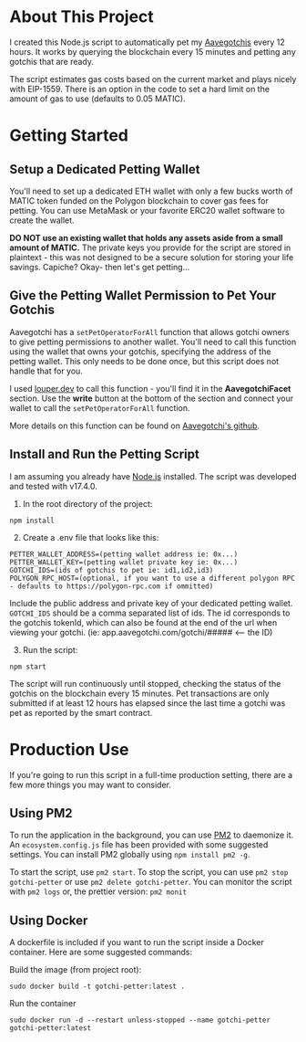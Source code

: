 # About This Project
I created this Node.js script to automatically pet my [Aavegotchis](https://aavegotchi.com)  every 12 hours. It works by querying the blockchain every 15 minutes and petting any gotchis that are ready.

The script estimates gas costs based on the current market and plays nicely with EIP-1559. There is an option in the code to set a hard limit on the amount of gas to use (defaults to 0.05 MATIC).
# Getting Started
## Setup a Dedicated Petting Wallet
You'll need to set up a dedicated ETH wallet with only a few bucks worth of MATIC token funded on the Polygon blockchain to cover gas fees for petting. You can use MetaMask or your favorite ERC20 wallet software to create the wallet.

**DO NOT use an existing wallet that holds any assets aside from a small amount of MATIC.** The private keys you provide for the script are stored in plaintext - this was not designed to be a secure solution for storing your life savings. Capiche? Okay- then let's get petting...

## Give the Petting Wallet Permission to Pet Your Gotchis
Aavegotchi has a `setPetOperatorForAll` function that allows gotchi owners to give petting permissions to another wallet. You'll need to call this function using the wallet that owns your gotchis, specifying the address of the petting wallet. This only needs to be done once, but this script does not handle that for you.

I used [louper.dev](https://louper.dev/diamond/0x86935F11C86623deC8a25696E1C19a8659CbF95d?network=polygon) to call this function - you'll find it in the **AavegotchiFacet** section. Use the **write** button at the bottom of the section and connect your wallet to call the `setPetOperatorForAll` function.

More details on this function can be found on [Aavegotchi's github](https://github.com/aavegotchi/aavegotchi-contracts/blob/2861d2cb9965df6fd5b4e7b39aa53c64fedf45b1/contracts/Aavegotchi/facets/AavegotchiFacet.sol).
## Install and Run the Petting Script
I am assuming you already have [Node.js](https://nodejs.org/en/) installed. The script was developed and tested with v17.4.0.
1. In the root directory of the project:
```
npm install
```

2. Create a .env file that looks like this:
```
PETTER_WALLET_ADDRESS=(petting wallet address ie: 0x...)
PETTER_WALLET_KEY=(petting wallet private key ie: 0x...)
GOTCHI_IDS=(ids of gotchis to pet ie: id1,id2,id3)
POLYGON_RPC_HOST=(optional, if you want to use a different polygon RPC - defaults to https://polygon-rpc.com if ommitted)
```
Include the public address and private key of your dedicated petting wallet. `GOTCHI_IDS` should be a comma separated list of ids. The id corresponds to the gotchis tokenId, which can also be found at the end of the url when viewing your gotchi. (ie: app.aavegotchi.com/gotchi/##### <-- the ID)

3. Run the script:
```
npm start
```
The script will run continuously until stopped, checking the status of the gotchis on the blockchain every 15 minutes. Pet transactions are only submitted if at least 12 hours has elapsed since the last time a gotchi was pet as reported by the smart contract.

# Production Use
If you're going to run this script in a full-time production setting, there are a few more things you may want to consider.

## Using PM2
To run the application in the background, you can use [PM2](https://pm2.keymetrics.io/) to daemonize it. An `ecosystem.config.js` file has been provided with some suggested settings. You can install PM2 globally using `npm install pm2 -g`.

To start the script, use `pm2 start`. To stop the script, you can use `pm2 stop gotchi-petter` or use `pm2 delete gotchi-petter`. You can monitor the script with `pm2 logs` or, the prettier version: `pm2 monit`

## Using Docker
A dockerfile is included if you want to run the script inside a Docker container. Here are some suggested commands:

Build the image (from project root):
```
sudo docker build -t gotchi-petter:latest .
```
Run the container
```
sudo docker run -d --restart unless-stopped --name gotchi-petter gotchi-petter:latest
```